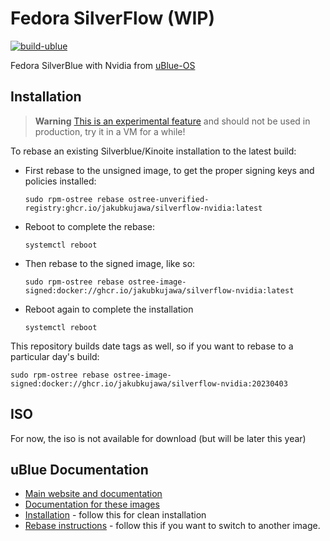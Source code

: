 # Fedora SilverFlow (WIP)

[![build-ublue](https://github.com/JakubKujawa/silverflow/actions/workflows/build.yml/badge.svg)](https://github.com/JakubKujawa/silverflow/actions/workflows/build.yml)

Fedora SilverBlue with Nvidia from [uBlue-OS](https://github.com/ublue-os/nvidia)

## Installation

> **Warning**
> [This is an experimental feature](https://www.fedoraproject.org/wiki/Changes/OstreeNativeContainerStable) and should not be used in production, try it in a VM for a while!

To rebase an existing Silverblue/Kinoite installation to the latest build:

- First rebase to the unsigned image, to get the proper signing keys and policies installed:

  ```
  sudo rpm-ostree rebase ostree-unverified-registry:ghcr.io/jakubkujawa/silverflow-nvidia:latest
  ```

- Reboot to complete the rebase:

  ```
  systemctl reboot
  ```

- Then rebase to the signed image, like so:

  ```
  sudo rpm-ostree rebase ostree-image-signed:docker://ghcr.io/jakubkujawa/silverflow-nvidia:latest
  ```

- Reboot again to complete the installation

  ```
  systemctl reboot
  ```

This repository builds date tags as well, so if you want to rebase to a particular day's build:

```
sudo rpm-ostree rebase ostree-image-signed:docker://ghcr.io/jakubkujawa/silverflow-nvidia:20230403
```

## ISO

For now, the iso is not available for download (but will be later this year)


## uBlue Documentation


- [Main website and documentation](https://universal-blue.org)
- [Documentation for these images](https://universal-blue.org/images/nvidia)
- [Installation](https://universal-blue.org/installation/) - follow this for clean installation
- [Rebase instructions](https://universal-blue.org/images/) - follow this if you want to switch to another image.
